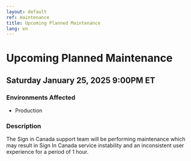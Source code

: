 ```yaml
---
layout: default
ref: maintenance
title: Upcoming Planned Maintenance
lang: en
---
```

# Upcoming Planned Maintenance

## Saturday January 25, 2025 9:00PM ET

### Environments Affected

* Production

### Description

The Sign in Canada support team will be performing maintenance which may result in Sign In Canada service instability and an inconsistent user experience for a period of 1 hour.
